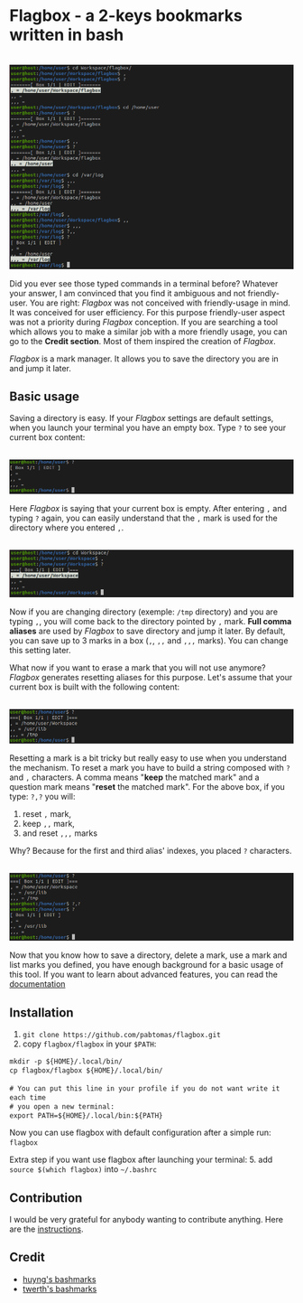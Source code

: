 # Flagbox - a 2-keys bookmarks written in bash

</br>
<img src="/media/weirdcommands.png">
</br>

Did you ever see those typed commands in a terminal before? Whatever your
answer, I am convinced that you find it ambiguous and not friendly-user. You
are right: *Flagbox* was not conceived with friendly-usage in mind. It was
conceived for user efficiency. For this purpose friendly-user aspect was not a
priority during *Flagbox* conception. If you are searching a tool which allows
you to make a similar job with a more friendly usage, you can go to the
**Credit section**. Most of them inspired the creation of *Flagbox*.

*Flagbox* is a mark manager. It allows you to save the directory you are in
and jump it later.

## Basic usage

Saving a directory is easy. If your *Flagbox* settings are default settings,
when you launch your terminal you have an empty box. Type `?` to see your
current box content:

</br>
<img src="/media/chain1.png">
</br>

Here *Flagbox* is saying that your current box is empty. After entering `,`
and typing `?` again, you can easily understand that the `,` mark is used for
the directory where you entered `,`.

</br>
<img src="/media/chain0.png">
</br>

Now if you are changing directory (exemple: `/tmp` directory) and you are
typing `,`, you will come back to the directory pointed by `,` mark. **Full
comma aliases** are used by *Flagbox* to save directory and jump it later.
By default, you can save up to 3 marks in a box (`,`, `,,` and `,,,` marks).
You can change this setting later.

What now if you want to erase a mark that you will not use anymore? *Flagbox*
generates resetting aliases for this purpose. Let's assume that your current
box is built with the following content:

</br>
<img src="/media/fullfilledbox.png">
</br>

Resetting a mark is a bit tricky but really easy to use when you understand
the mechanism. To reset a mark you have to build a string composed with `?`
and `,` characters. A comma means "**keep** the matched mark" and a question
mark means "**reset** the matched mark". For the above box, if you type: `?,?`
you will:
1. reset `,` mark,
2. keep `,,` mark,
3. and reset `,,,` marks

Why? Because for the first and third alias' indexes, you placed `?`
characters.

</br>
<img src="/media/chain101.png">
</br>

Now that you know how to save a directory, delete a mark, use a mark and list
marks you defined, you have enough background for a basic usage of this tool.
If you want to learn about advanced features, you can read the
[documentation](https://github.com/pabtomas/flagbox/blob/master/DOCUMENTATION.md)

## Installation

1. `git clone https://github.com/pabtomas/flagbox.git`
2. copy `flagbox/flagbox` in your `$PATH`:
```
mkdir -p ${HOME}/.local/bin/
cp flagbox/flagbox ${HOME}/.local/bin/

# You can put this line in your profile if you do not want write it each time
# you open a new terminal:
export PATH=${HOME}/.local/bin:${PATH}
```
Now you can use flagbox with default configuration after a simple run:
`flagbox`

Extra step if you want use flagbox after launching your terminal:
5. add `source $(which flagbox)` into `~/.bashrc`

## Contribution

I would be very grateful for anybody wanting to contribute anything. Here are
the [instructions](https://github.com/pabtomas/flagbox/blob/master/CONTRIBUTING.md).

## Credit

- [huyng's bashmarks](https://github.com/huyng/bashmarks)
- [twerth's bashmarks](https://github.com/twerth/bashmarks)
